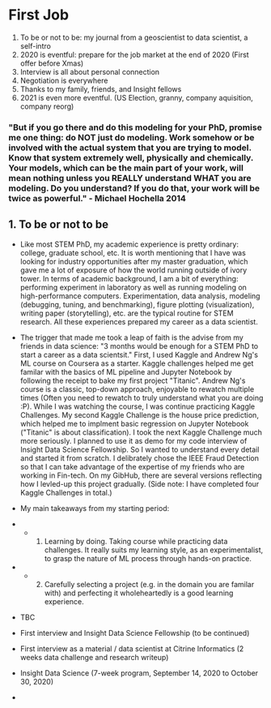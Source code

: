 # First Job
1. To be or not to be: my journal from a geoscientist to data scientist, a self-intro
2. 2020 is eventful: prepare for the job market at the end of 2020 (First offer before Xmas)  
3. Interview is all about personal connection
4. Negotiation is everywhere    
5. Thanks to my family, friends, and Insight fellows
6. 2021 is even more eventful. (US Election, granny, company aquisition, company reorg)

### "But if you go there and do this modeling for your PhD, promise me one thing:   do NOT just do modeling.  Work somehow or be involved with the actual system that you are trying to model.   Know that system extremely well, physically and chemically.   Your models, which can be the main part of your work, will mean nothing unless you REALLY understand WHAT you are modeling.   Do you understand?   If you do that, your work will be twice as powerful." - Michael Hochella 2014

## 1. To be or not to be  
- Like most STEM PhD, my academic experience is pretty ordinary: college, graduate school, etc. It is worth mentioning that I have was looking for industry opportunities after my master graduation, which gave me a lot of exposure of how the world running outside of ivory tower. In terms of academic background, I am a bit of everything: performing experiment in laboratory as well as running modeling on high-performance computers. Experimentation, data analysis, modeling (debugging, tuning, and benchmarking), figure plotting (visualization), writing paper (storytelling), etc. are the typical routine for STEM research. All these experiences prepared my career as a data scientist.

- The trigger that made me took a leap of faith is the advise from my friends in data science: "3 months would be enough for a STEM PhD to start a career as a data scientsit." First, I used Kaggle and Andrew Ng's ML course on Coursera as a starter. Kaggle challenges helped me get familar with the basics of ML pipeline and Jupyter Notebook by following the receipt to bake my first project "Titanic". Andrew Ng's course is a classic, top-down approach, enjoyable to rewatch multiple times (Often you need to rewatch to truly understand what you are doing :P). While I was watching the course, I was continue practicing Kaggle Challenges. My second Kaggle Challenge is the house price prediction, which helped me to implment basic regression on Jupyter Notebook ("Titanic" is about classification). I took the next Kaggle Challenge much more seriously. I planned to use it as demo for my code interview of Insight Data Science Fellowship. So I wanted to understand every detail and started it from scratch. I delibrately chose the IEEE Fraud Detection so that I can take advantage of the expertise of my friends who are working in Fin-tech. On my GibHub, there are several versions reflecting how I levled-up this project gradually. (Side note: I have completed four Kaggle Challenges in total.) 

- My main takeaways from my starting period:
- -  1. Learning by doing. Taking course while practicing data challenges. It really suits my learning style, as an experimentalist, to grasp the nature of ML process through hands-on practice.
- -  2. Carefully selecting a project (e.g. in the domain you are familar with) and perfecting it wholeheartedly is a good learning experience.

- TBC
- First interview and Insight Data Science Fellowship (to be continued)
- First interview as a material / data scientist at Citrine Informatics  (2 weeks data challenge and research writeup)   
- Insight Data Science (7-week program, September 14, 2020 to October 30, 2020)   
- 

